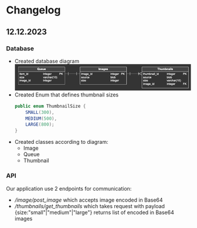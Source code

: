 # Changelog

## 12.12.2023

### Database

- Created database diagram 
![Database](./resources/database_diagram.png)
- Created Enum that defines thumbnail sizes
    ```Java
    public enum ThumbnailSize {
        SMALL(300),
        MEDIUM(500),
        LARGE(800);
    }
    ```
- Created classes according to diagram:
    - Image
    - Queue
    - Thumbnail

### API
Our application use 2 endpoints for communication: 
- */image/post_image* which accepts image encoded in Base64
- */thumbnails/get_thumbnails* which takes request with payload {size:"small"|"medium"|"large"} returns list of encoded in Base64 images

